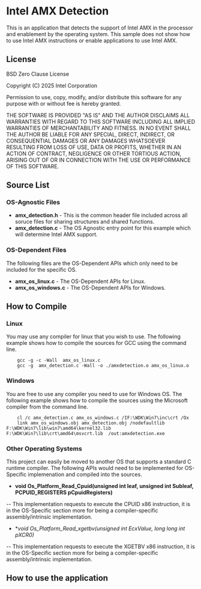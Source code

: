 # Intel AMX Detection

This is an application that detects the support of Intel AMX in the processor and enablement by the operating system.  This sample does not show how to use Intel AMX instructions or enable applications to use Intel AMX.

## License
BSD Zero Clause License

Copyright (C) 2025 Intel Corporation

Permission to use, copy, modify, and/or distribute this software for any purpose with or without fee is hereby granted.

THE SOFTWARE IS PROVIDED "AS IS" AND THE AUTHOR DISCLAIMS ALL WARRANTIES WITH REGARD TO THIS SOFTWARE INCLUDING ALL IMPLIED WARRANTIES OF MERCHANTABILITY AND FITNESS. 
IN NO EVENT SHALL THE AUTHOR BE LIABLE FOR ANY SPECIAL, DIRECT, INDIRECT, OR CONSEQUENTIAL DAMAGES OR ANY DAMAGES WHATSOEVER RESULTING FROM LOSS OF USE, DATA OR PROFITS, 
WHETHER IN AN ACTION OF CONTRACT, NEGLIGENCE OR OTHER TORTIOUS ACTION, ARISING OUT OF OR IN CONNECTION WITH THE USE OR PERFORMANCE OF THIS SOFTWARE.


## Source List
### OS-Agnostic Files
 - **amx_detection.h** - This is the common header file included across all soruce files for sharing structures and shared functions.
 - **amx_detection.c** - The OS Agnostic entry point for this example which will determine Intel AMX support.

### OS-Dependent Files

The following files are the OS-Dependent APIs which only need to be included for the specific OS.

 - **amx_os_linux.c** - The OS-Dependent APIs for Linux.
 - **amx_os_windows.c** - The OS-Dependent APIs for Windows.

## How to Compile

### Linux

You may use any compiler for linux that you wish to use.  The following example shows how to compile the sources for GCC using the command line.

```
    gcc -g -c -Wall  amx_os_linux.c
    gcc -g  amx_detection.c -Wall -o ./amxdetection.o amx_os_linux.o 
```

### Windows

You are free to use any compiler you need to use for Windows OS.  The following example shows how to compile the sources using the Microsoft compiler from the command line.
```
    cl /c amx_detection.c amx_os_windows.c /IF:\WDK\Win7\inc\crt /Ox
    link amx_os_windows.obj amx_detection.obj /nodefaultlib F:\WDK\Win7\lib\win7\amd64\kernel32.lib F:\WDK\Win7\lib\crt\amd64\msvcrt.lib  /out:amxdetection.exe
```

### Other Operating Systems

This project can easily be moved to another OS that supports a standard C runtime compiler.  The following APIs would need to be implemented for OS-Specific implemenation and compiled into the sources.

 - **void Os_Platform_Read_Cpuid(unsigned int leaf, unsigned int Subleaf, PCPUID_REGISTERS pCpuidRegisters)**

 -- This implementation requests to execute the CPUID x86 instruction, it is in the OS-Specific section more for being a compiler-specific assembly/intrinsic implementation.

 - **void Os_Platform_Read_xgetbv(unsigned int EcxValue, long long int *pXCR0)**

 -- This implementation requests to execute the XGETBV x86 instruction, it is in the OS-Specific section more for being a compiler-specific assembly/intrinsic implementation.

## How to use the application

      






